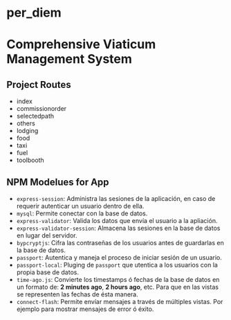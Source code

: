 # per_diem

# Comprehensive Viaticum Management System

## Project Routes
* index
* commissionorder
* selectedpath
* others
* lodging
* food
* taxi
* fuel
* toolbooth

## NPM Modelues for App
* `express-session`: Administra las sesiones de la aplicación, en caso de requerir autenticar un usuario dentro de ella.
* `mysql`: Permite conectar con la base de datos.
* `express-validator`: Valida los datos que envía el usuario a la apliación.
* `express-validator-session`: Almacena las sesiones en la base de datos en lugar del servidor.
* `bypcryptjs`: Cifra las contraseñas de los usuarios antes de guardarlas en la base de datos.
* `passport`: Autentica y maneja el proceso de iniciar sesión de un usuario.
* `passport-local`: Pluging de `passport` que utentica a los usuarios con la propia base de datos.
* `time-ago.js`: Convierte los timestamps ó fechas de la base de datos en un formato de: **2 minutes ago**, **2 hours ago**, etc. Para que en las vistas se representen las fechas de ésta manera.
* `connect-flash`: Permite envíar mensajes a través de múltiples vistas. Por ejemplo para mostrar mensajes de error ó éxito.
